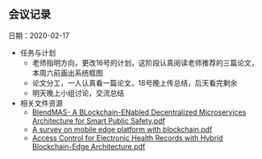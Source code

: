 ## 会议记录

日期：2020-02-17

* 任务与计划
  * 老师指明方向，更改16号的计划，这阶段认真阅读老师推荐的三篇论文，本周六前画出系统框图
  * 论文分工，一人认真看一篇论文，18号晚上传总结，后天看完剩余
  * 明天晚上小组讨论，交流总结
* 相关文件资源
  * [BlendMAS- A BLockchain-ENabled Decentralized Microservices Architecture for Smart Public Safety.pdf]()
  * [A survey on mobile edge platform with blockchain.pdf]()
  * [Access Control for Electronic Health Records with Hybrid Blockchain-Edge Architecture.pdf]()